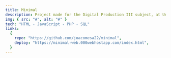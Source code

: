 ```yaml
---
title: Minimal
description: Project made for the Digital Production III subject, at University of Palermo. It consists of a blog about Minimalism with a login system, a searchbar and more.
img: { src: "#", alt: "#" }
tech: "HTML - JavaScript - PHP - SQL"
links:
  {
    repo: "https://github.com/joacomesa22/minimal",
    deploy: "https://minimal-web.000webhostapp.com/index.html",
  }
---
```

